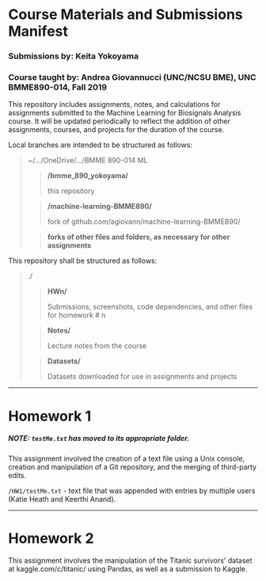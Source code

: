 # Course Materials and Submissions Manifest
### Submissions by: Keita Yokoyama
### Course taught by: Andrea Giovannucci (UNC/NCSU BME), UNC BMME890-014, Fall 2019

This repository includes assignments, notes, and calculations for assignments submitted to the Machine Learning for Biosignals Analysis course. It will be updated periodically to reflect the addition of other assignments, courses, and projects for the duration of the course.

Local branches are intended to be structured as follows:

> ~/.../OneDrive/.../BMME 890-014 ML
>
>> **/bmme_890_yokoyama/**
>>
>> this repository
>
>> **/machine-learning-BMME890/**
>>
>> fork of github.com/agiovann/machine-learning-BMME890/
>
>> **forks of other files and folders, as necessary for other assignments**

This repository shall be structured as follows:

> ./
>
>> **HWn/**
>>
>> Submissions, screenshots, code dependencies, and other files for homework # n
>
>> **Notes/**
>>
>> Lecture notes from the course
>
>> **Datasets/**
>>
>> Datasets downloaded for use in assignments and projects

***

# Homework 1
##### NOTE: `testMe.txt` has moved to its appropriate folder.

This assignment involved the creation of a text file using a Unix console, creation and manipulation of a Git repository, and the merging of third-party edits.

`/HW1/testMe.txt` - text file that was appended with entries by multiple users (Katie Heath and Keerthi Anand).

***

# Homework 2

This assignment involves the manipulation of the Titanic survivors' dataset at kaggle.com/c/titanic/ using Pandas, as well as a submission to Kaggle.

